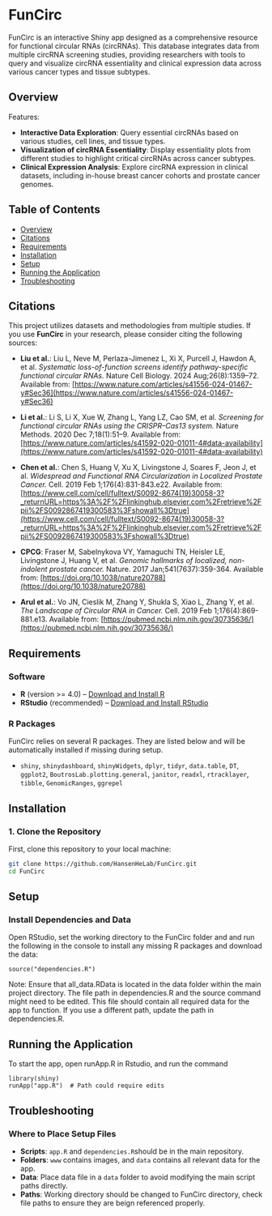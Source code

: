 # FunCirc
FunCirc is an interactive Shiny app designed as a comprehensive resource for functional circular RNAs (circRNAs). This database integrates data from multiple circRNA screening studies, providing researchers with tools to query and visualize circRNA essentiality and clinical expression data across various cancer types and tissue subtypes.

## Overview

Features: 
- **Interactive Data Exploration**: Query essential circRNAs based on various studies, cell lines, and tissue types.
- **Visualization of circRNA Essentiality**: Display essentiality plots from different studies to highlight critical circRNAs across cancer subtypes.
- **Clinical Expression Analysis**: Explore circRNA expression in clinical datasets, including in-house breast cancer cohorts and prostate cancer genomes.

## Table of Contents
- [Overview](#overview)
- [Citations](#citations)
- [Requirements](#requirements)
- [Installation](#installation)
- [Setup](#setup)
- [Running the Application](#running-the-application)
- [Troubleshooting](#troubleshooting)

## Citations

This project utilizes datasets and methodologies from multiple studies. If you use **FunCirc** in your research, please consider citing the following sources:

- **Liu et al.**: Liu L, Neve M, Perlaza-Jimenez L, Xi X, Purcell J, Hawdon A, et al. *Systematic loss-of-function screens identify pathway-specific functional circular RNAs.* Nature Cell Biology. 2024 Aug;26(8):1359–72. Available from: [https://www.nature.com/articles/s41556-024-01467-y#Sec36](https://www.nature.com/articles/s41556-024-01467-y#Sec36)

- **Li et al.**: Li S, Li X, Xue W, Zhang L, Yang LZ, Cao SM, et al. *Screening for functional circular RNAs using the CRISPR–Cas13 system.* Nature Methods. 2020 Dec 7;18(1):51–9. Available from: [https://www.nature.com/articles/s41592-020-01011-4#data-availability](https://www.nature.com/articles/s41592-020-01011-4#data-availability)

- **Chen et al.**: Chen S, Huang V, Xu X, Livingstone J, Soares F, Jeon J, et al. *Widespread and Functional RNA Circularization in Localized Prostate Cancer.* Cell. 2019 Feb 1;176(4):831-843.e22. Available from: [https://www.cell.com/cell/fulltext/S0092-8674(19)30058-3?_returnURL=https%3A%2F%2Flinkinghub.elsevier.com%2Fretrieve%2Fpii%2FS0092867419300583%3Fshowall%3Dtrue](https://www.cell.com/cell/fulltext/S0092-8674(19)30058-3?_returnURL=https%3A%2F%2Flinkinghub.elsevier.com%2Fretrieve%2Fpii%2FS0092867419300583%3Fshowall%3Dtrue)

- **CPCG**: Fraser M, Sabelnykova VY, Yamaguchi TN, Heisler LE, Livingstone J, Huang V, et al. *Genomic hallmarks of localized, non-indolent prostate cancer.* Nature. 2017 Jan;541(7637):359-364. Available from: [https://doi.org/10.1038/nature20788](https://doi.org/10.1038/nature20788)

- **Arul et al.**: Vo JN, Cieslik M, Zhang Y, Shukla S, Xiao L, Zhang Y, et al. *The Landscape of Circular RNA in Cancer.* Cell. 2019 Feb 1;176(4):869-881.e13. Available from: [https://pubmed.ncbi.nlm.nih.gov/30735636/](https://pubmed.ncbi.nlm.nih.gov/30735636/)

## Requirements

### Software
- **R** (version >= 4.0) – [Download and Install R](https://cran.r-project.org/)
- **RStudio** (recommended) – [Download and Install RStudio](https://rstudio.com/products/rstudio/download/)

### R Packages
FunCirc relies on several R packages. They are listed below and will be automatically installed if missing during setup.

- `shiny`, `shinydashboard`, `shinyWidgets`, `dplyr`, `tidyr`, `data.table`, `DT`, `ggplot2`, `BoutrosLab.plotting.general`, `janitor`, `readxl`, `rtracklayer`, `tibble`, `GenomicRanges`, `ggrepel`

## Installation

### 1. Clone the Repository
First, clone this repository to your local machine:
```bash
git clone https://github.com/HansenHeLab/FunCirc.git
cd FunCirc
```

## Setup
### Install Dependencies and Data
Open RStudio, set the working directory to the FunCirc folder and and run the following in the console to install any missing R packages and download the data:
```RStudio console
source("dependencies.R")
```

Note: Ensure that all_data.RData is located in the data folder within the main project directory. The file path in dependencies.R and the source command might need to be edited. This file should contain all required data for the app to function. If you use a different path, update the path in dependencies.R. 

## Running the Application

To start the app, open runApp.R in Rstudio, and run the command

```RStudio
library(shiny)
runApp("app.R")  # Path could require edits
```

## Troubleshooting 

### Where to Place Setup Files

- **Scripts**: `app.R` and `dependencies.R`should be in the main repository.
- **Folders**: `www` contains images, and `data` contains all relevant data for the app. 
- **Data**: Place data file in a `data` folder to avoid modifying the main script paths directly.
- **Paths**: Working directory should be changed to FunCirc directory, check file paths to ensure they are beign referenced properly. 




